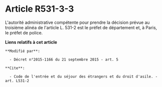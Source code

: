 # Article R531-3-3

L'autorité administrative compétente pour prendre la décision prévue au troisième alinéa de l'article L. 531-2 est le préfet
de département et, à Paris, le préfet de police.

**Liens relatifs à cet article**

	**Modifié par**:

	  - Décret n°2015-1166 du 21 septembre 2015 - art. 5

	**Cite**:

	  - Code de l'entrée et du séjour des étrangers et du droit d'asile. - art. L531-2
